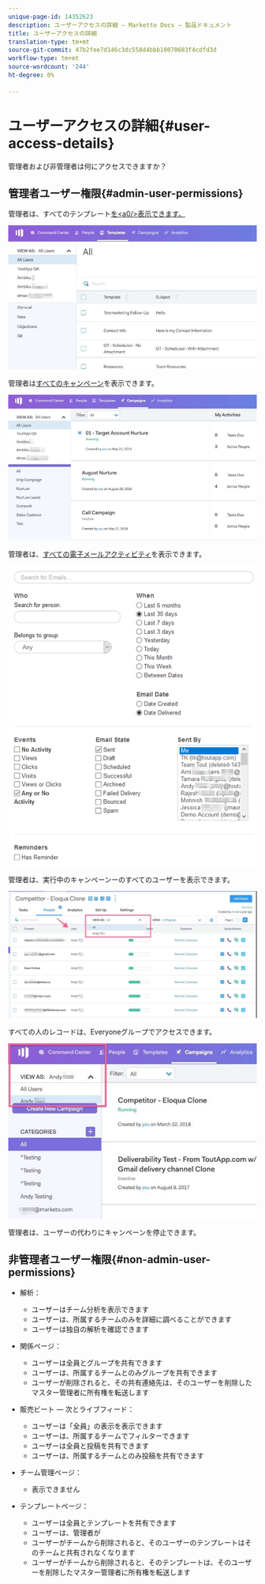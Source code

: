 ```yaml
---
unique-page-id: 14352623
description: ユーザーアクセスの詳細 — Marketto Docs — 製品ドキュメント
title: ユーザーアクセスの詳細
translation-type: tm+mt
source-git-commit: 47b2fee7d146c3dc558d4bbb10070683f4cdfd3d
workflow-type: tm+mt
source-wordcount: '244'
ht-degree: 0%

---
```



# ユーザーアクセスの詳細{#user-access-details}

管理者および非管理者は何にアクセスできますか？

## 管理者ユーザー権限{#admin-user-permissions}

管理者は、すべてのテンプレート[を&lt;a0/>表示できます。](http://docs.marketo.com/x/OYAXAQ)

![](assets/templates.jpg)

管理者は[すべてのキャンペーン](http://docs.marketo.com/x/N4AXAQ)を表示できます。

![](assets/campaigns.jpg)

管理者は、[すべての電子メールアクティビティ](http://docs.marketo.com/x/SYAXAQ)を表示できます。

![](assets/email-activity.png)

管理者は、実行中のキャンペーンーのすべてのユーザーを表示できます。

![](assets/running.jpg)

すべての人のレコードは、Everyoneグループでアクセスできます。

![](assets/viewed.jpg)

管理者は、ユーザーの代わりにキャンペーンを停止できます。

## 非管理者ユーザー権限{#non-admin-user-permissions}

* 解析：

   * ユーザーはチーム分析を表示できます
   * ユーザーは、所属するチームのみを詳細に調べることができます
   * ユーザーは独自の解析を確認できます

* 関係ページ：

   * ユーザーは全員とグループを共有できます
   * ユーザーは、所属するチームとのみグループを共有できます
   * ユーザーが削除されると、その共有連絡先は、そのユーザーを削除したマスター管理者に所有権を転送します

* 販売ビート — 次とライブフィード：

   * ユーザーは「全員」の表示を表示できます
   * ユーザーは、所属するチームでフィルターできます
   * ユーザーは全員と投稿を共有できます
   * ユーザーは、所属するチームとのみ投稿を共有できます

* チーム管理ページ：

   * 表示できません

* テンプレートページ：

   * ユーザーは全員とテンプレートを共有できます
   * ユーザーは、管理者が
   * ユーザーがチームから削除されると、そのユーザーのテンプレートはそのチームと共有されなくなります
   * ユーザーがチームから削除されると、そのテンプレートは、そのユーザーを削除したマスター管理者に所有権を転送します

